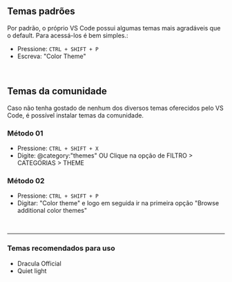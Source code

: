 ## Temas padrões
Por padrão, o próprio VS Code possui algumas temas mais agradáveis que o default.
Para acessá-los é bem simples.:

- Pressione: `CTRL + SHIFT + P`
- Escreva: "Color Theme"

</br>


## Temas da comunidade
Caso não tenha gostado de nenhum dos diversos temas oferecidos pelo VS Code, é possível instalar temas da comunidade. 

### Método 01
- Pressione: `CTRL + SHIFT + X`        
- Digite: @category:"themes"          OU        Clique na opção de FILTRO > CATEGORIAS > THEME 

### Método 02
- Pressione: `CTRL + SHIFT + P`
- Digitar: "Color theme" e logo em seguida ir na primeira opção "Browse additional color themes"


</br>

________________________________________________________________________

### Temas recomendados para uso

* Dracula Official
* Quiet light


